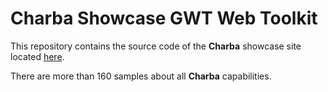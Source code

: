 # Charba Showcase GWT Web Toolkit

This repository contains the source code of the **Charba** showcase site located [here](http://www.pepstock.org/Charba-Showcase/Charba_Showcase.html).

There are more than 160 samples about all **Charba** capabilities.